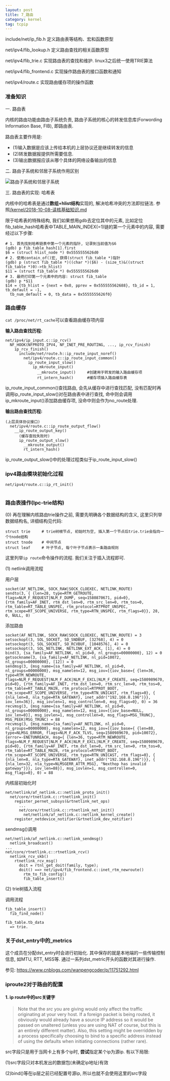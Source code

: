 ```yaml
---
layout: post
title: 7_路由
category: kernel
tag: tcpip
---
```




include/net/ip_fib.h 定义路由表等结构、宏和函数原型

net/ipv4/fib_lookup.h 定义路由查找的相关函数原型

net/ipv4/fib_trie.c 实现路由表的查找和维护. linux3之后统一使用TRIE算法

net/ipv4/fib_frontend.c 实现操作路由表的接口函数和通知

net/ipv4/route.c 实现路由缓存项的操作函数



### 准备知识

一. 路由表

内核的路由功能由路由子系统负责, 路由子系统的核心的转发信息库(Forwording Information Base, FIB), 即路由表.

路由表主要作用是: 

* (1)输入数据是应该上传给本机的上层协议还是继续转发的信息
* (2)转发数据报提供所需要信息. 
* (3)输出数据报应该从哪个具体的网络设备输出的信息

二. 路由子系统和邻居子系统作用区别

![路由子系统和邻居子系统](/img/tcpip/route_system.png)

三. 路由表的实现: 哈希表

内核中的哈希表是通过**数组+hlist结构**实现的, 解决哈希冲突的方法即拉链法. 参照[/kernel/2018-10-08-读核基础知识.md]()

限于哈希表的特殊结构, 我们如果想用gdb去定位其中的元素, 比如定位fib_table_hash哈希表中TABLE_MAIN_INDEX(=1)链的第一个元素中的内容, 需要经过以下步骤:

```shell
# 1. 首先找到哈希链表中第一个元素的指针, 记录到当前值为$6
(gdb) p fib_table_hash[1].first
$6 = (struct hlist_node *) 0x5555555626d0
# 2. 使用contain_of()宏, 获得(struct fib_table *)指针
(gdb) p (struct fib_table *)((char *)($6) - (size_t)&((struct fib_table *)0)->tb_hlist)
$11 = (struct fib_table *) 0x5555555626d0
# 3. 最终打印第一个元素中的内容: struct fib_table
(gdb) p *$11
$14 = {tb_hlist = {next = 0x0, pprev = 0x555555562688}, tb_id = 1, tb_default = -1, 
  tb_num_default = 0, tb_data = 0x5555555626f0}
```



### 路由缓存

`cat /proc/net/rt_cache`可以查看路由缓存项内容

**输入路由查找历程:**

```
net/ipv4/ip_input.c::ip_rcv()
  NF_HOOK(NFPROTO_IPV4, NF_INET_PRE_ROUTING, ..., ip_rcv_finish)
    ip_rcv_finish()
      include/net/route.h::ip_route_input_noref()
        net/ipv4/route.c::ip_route_input_common()
          ip_route_input_slow()
            ip_mkroute_input()
              __mkroute_input()		#创建用于转发的输入路由缓存项
              rt_intern_hash()		#缓存项插入路由缓存表
```

ip_route_input_common()查找路由, 会先从缓存中进行查找匹配, 没有匹配时再调用ip_route_input_slow()对在路由表中进行查找, 命中则会调用ip_mkroute_input()添加路由缓存项, 没命中则会作为no_route处理.

**输出路由查找历程:**

```
(上层具体协议接口)
  net/ipv4/route.c::ip_route_output_flow()
    __ip_route_output_key()
      (缓存查找失败时)
      ip_route_output_slow()
        __mkroute_output()
        rt_intern_hash()
```

ip_route_output_slow()中的处理过程类似于ip_route_input_slow()

### ipv4路由模块初始化过程

```
net/ipv4/route.c::ip_rt_init()
  
```



### 路由表操作(lpc-trie结构)

(0) 再在理解内核路由trie操作之前, 需要先明确各个数据结构的含义, 这里只列举数据结构名, 详细结构见代码:

```shell
struct trie		# trie树根节点, 初始时为空, 插入第一个节点后trie.trie会指向一个tnode结构
struct tnode	# 中间节点	
struct leaf		# 叶子节点, 每个叶子节点表示一条路由规则
```





这里列举`ip route`命令操作的流程. 我们关注于插入流程即可.

(1) netlink调用流程

用户层

```
socket(AF_NETLINK, SOCK_RAW|SOCK_CLOEXEC, NETLINK_ROUTE)
sendto(3, { {len=28, type=RTM_GETROUTE, flags=NLM_F_REQUEST|NLM_F_DUMP, seq=1580870671, pid=0}, {rtm_family=AF_INET, rtm_dst_len=0, rtm_src_len=0, rtm_tos=0, rtm_table=RT_TABLE_UNSPEC, rtm_protocol=RTPROT_UNSPEC, rtm_scope=RT_SCOPE_UNIVERSE, rtm_type=RTN_UNSPEC, rtm_flags=0}}, 28, 0, NULL, 0)
```

添加路由

```
socket(AF_NETLINK, SOCK_RAW|SOCK_CLOEXEC, NETLINK_ROUTE) = 3
setsockopt(3, SOL_SOCKET, SO_SNDBUF, [32768], 4) = 0
setsockopt(3, SOL_SOCKET, SO_RCVBUF, [1048576], 4) = 0
setsockopt(3, SOL_NETLINK, NETLINK_EXT_ACK, [1], 4) = 0
bind(3, {sa_family=AF_NETLINK, nl_pid=0, nl_groups=00000000}, 12) = 0
getsockname(3, {sa_family=AF_NETLINK, nl_pid=10072, nl_groups=00000000}, [12]) = 0
sendmsg(3, {msg_name={sa_family=AF_NETLINK, nl_pid=0, nl_groups=00000000}, msg_namelen=12, msg_iov=[{iov_base={ {len=36, type=RTM_NEWROUTE, flags=NLM_F_REQUEST|NLM_F_ACK|NLM_F_EXCL|NLM_F_CREATE, seq=1580989670, pid=0}, {rtm_family=AF_INET, rtm_dst_len=0, rtm_src_len=0, rtm_tos=0, rtm_table=RT_TABLE_MAIN, rtm_protocol=RTPROT_BOOT, rtm_scope=RT_SCOPE_UNIVERSE, rtm_type=RTN_UNICAST, rtm_flags=0}, { {nla_len=8, nla_type=RTA_GATEWAY}, inet_addr("192.168.0.196")}}, iov_len=36}], msg_iovlen=1, msg_controllen=0, msg_flags=0}, 0) = 36
recvmsg(3, {msg_name={sa_family=AF_NETLINK, nl_pid=0, nl_groups=00000000}, msg_namelen=12, msg_iov=[{iov_base=NULL, iov_len=0}], msg_iovlen=1, msg_controllen=0, msg_flags=MSG_TRUNC}, MSG_PEEK|MSG_TRUNC) = 88
recvmsg(3, {msg_name={sa_family=AF_NETLINK, nl_pid=0, nl_groups=00000000}, msg_namelen=12, msg_iov=[{iov_base={ {len=88, type=NLMSG_ERROR, flags=NLM_F_ACK_TLVS, seq=1580989670, pid=10072}, {error=-ENETUNREACH, msg={ {len=36, type=RTM_NEWROUTE, flags=NLM_F_REQUEST|NLM_F_ACK|NLM_F_EXCL|NLM_F_CREATE, seq=1580989670, pid=0}, {rtm_family=AF_INET, rtm_dst_len=0, rtm_src_len=0, rtm_tos=0, rtm_table=RT_TABLE_MAIN, rtm_protocol=RTPROT_BOOT, rtm_scope=RT_SCOPE_UNIVERSE, rtm_type=RTN_UNICAST, rtm_flags=0}, { {nla_len=8, nla_type=RTA_GATEWAY}, inet_addr("192.168.0.196")}}, { {nla_len=32, nla_type=NLMSGERR_ATTR_MSG}, "Nexthop has invalid gateway"}}}, iov_len=88}], msg_iovlen=1, msg_controllen=0, msg_flags=0}, 0) = 88
```



内核层初始化时

```
net/netlink/af_netlink.c::netlink_proto_init()
  net/core/rtnetlink.c::rtnetlink_init()
    register_pernet_subsys(&rtnetlink_net_ops)
      ...
      net/core/rtnetlink.c::rtnetlink_net_init()
        net/netlink/af_netlink.c::netlink_kernel_create()
    register_netdevice_notifier(&rtnetlink_dev_notifier)
```

sendmsg()调用

```
net/netlink/af_netlink.c::netlink_sendmsg()
  netlink_broadcast()
...
net/core/rtnetlink.c::rtnetlink_rcv()
  netlink_rcv_skb()
    rtnetlink_rcv_msg()
      doit = rtnl_get_doit(family, type);
      doit() ==> net/ipv4/fib_frontend.c::inet_rtm_newroute()
        rtm_to_fib_config()
        fib_table_insert()
```

(2) trie树插入流程

调用流程

```shell
fib_table_insert()
  fib_find_node()
```



```
fib_table.tb_data
  => trie.
```





### 关于dst_entry中的_metrics

这个成员在分配dst_entry时会进行初始化. 其中保存的就是本地端的一些传输控制信息, 如MTU, RTT, MSS等. 通过一系列dst_metric开头的函数对其进行操作.

参见: https://www.cnblogs.com/wanpengcoder/p/11751292.html



### iproute2对于路由的配置

#### 1. ip route中的src关键字

>  Note that the *src* you are giving would only affect the traffic originating at your very host. If a foreign packet is being routed, it obviously would already have a source IP address so it would be passed on unaltered (unless you are using NAT of course, but this is an entirely different matter). Also, this setting might be overridden by a process specifically choosing to bind to a specific address instead of using the defaults when initiating connections (rather rare).

src字段只是用于当网卡上有多个ip时, **尝试**指定某个ip为源ip. 有以下局限:

(1)src字段只对本机发出的数据包(未确定ip地址)有效

(2)bind()等在ip层之前已经配置号源ip, 所以也就不会使用这里的src字段